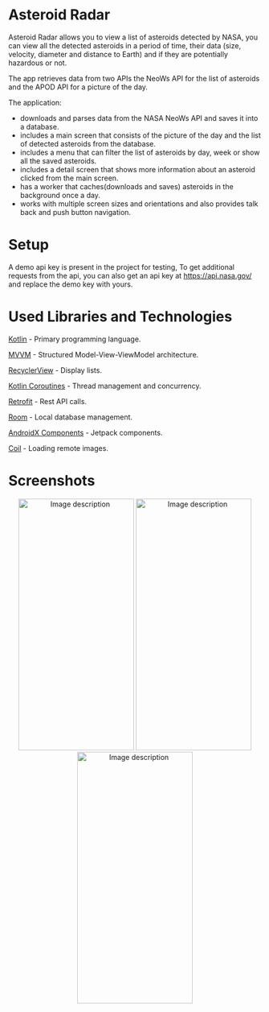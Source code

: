# Asteroid Radar
Asteroid Radar allows you to view a list of asteroids detected by NASA, you can view all the detected asteroids in a period of time, their data (size, velocity, diameter and distance to Earth) and if they are potentially hazardous or not.

The app retrieves data from two APIs the NeoWs API for the list of asteroids and the APOD API for a picture of the day.

The application:
* downloads and parses data from the NASA NeoWs API and saves it into a database.
* includes a main screen that consists of the picture of the day and the list of detected asteroids from the database.
* includes a menu that can filter the list of asteroids by day, week or show all the saved asteroids.
* includes a detail screen that shows more information about an asteroid clicked from the main screen.
* has a worker that caches(downloads and saves) asteroids in the background once a day.
* works with multiple screen sizes and orientations and also provides talk back and push button navigation.

# Setup
A demo api key is present in the project for testing, To get additional requests from the api, you can also get an api key at https://api.nasa.gov/ and replace the demo key with yours.

# Used Libraries and Technologies
[Kotlin](https://kotlinlang.org/) - Primary programming language.

[MVVM](https://developer.android.com/topic/architecture) - Structured Model-View-ViewModel architecture.

[RecyclerView](https://developer.android.com/develop/ui/views/layout/recyclerview) - Display lists.

[Kotlin Coroutines](https://developer.android.com/kotlin/coroutines) - Thread management and concurrency.

[Retrofit](https://github.com/square/retrofit) - Rest API calls.

[Room](https://developer.android.com/training/data-storage/room/) - Local database management.

[AndroidX Components](https://developer.android.com/jetpack/androidx/) - Jetpack components.

[Coil](https://coil-kt.github.io/coil/) - Loading remote images.


# Screenshots
<p align="center">
<img src="https://user-images.githubusercontent.com/90982374/234612581-4df41c1a-eda8-4808-b628-3eaf3fb15b78.png" alt="Image description" width="230" height="500">
<img src="https://user-images.githubusercontent.com/90982374/234612682-45ae47c0-c33d-49c9-bde2-63d373e9c110.png" alt="Image description" width="230" height="500">
<img src="https://user-images.githubusercontent.com/90982374/234612752-67ce22ea-43a6-4cac-9743-ac64e6315f22.png" alt="Image description" width="230" height="500">
</p>
